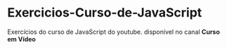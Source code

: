 # Exercicios-Curso-de-JavaScript
Exercícios do curso de JavaScript do youtube. disponível no canal **Curso em Vídeo**
